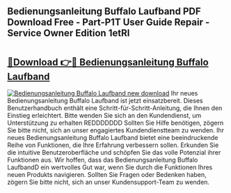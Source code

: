 ## Bedienungsanleitung Buffalo Laufband PDF Download Free - Part-P1T User Guide Repair - Service Owner Edition 1etRI

# <h2><a href="http://df1hipp.blite.top/?on=Bedienungsanleitung+Buffalo+Laufband">🔗Download 👉🔴 Bedienungsanleitung Buffalo Laufband</a></h2>

[![Bedienungsanleitung Buffalo Laufband new download](https://i.imgur.com/lujVjoI.png)](http://df1hipp.blite.top/?on=Bedienungsanleitung+Buffalo+Laufband)
Ihr neues Bedienungsanleitung Buffalo Laufband ist jetzt einsatzbereit. Dieses Benutzerhandbuch enthält eine Schritt-für-Schritt-Anleitung, die Ihnen den Einstieg erleichtert. Bitte wenden Sie sich an den Kundendienst, um Unterstützung zu erhalten REDDDDDDD Sollten Sie Hilfe benötigen, zögern Sie bitte nicht, sich an unser engagiertes Kundendienstteam zu wenden. Ihr neues Bedienungsanleitung Buffalo Laufband bietet eine beeindruckende Reihe von Funktionen, die Ihre Erfahrung verbessern sollen. Erkunden Sie die intuitive Benutzeroberfläche und schöpfen Sie das volle Potenzial ihrer Funktionen aus. Wir hoffen, dass das Bedienungsanleitung Buffalo LaufbandD ein wertvolles Gut war, wenn Sie durch die Funktionen Ihres neuen Produkts navigieren. Sollten Sie Fragen oder Bedenken haben, zögern Sie bitte nicht, sich an unser Kundensupport-Team zu wenden.
